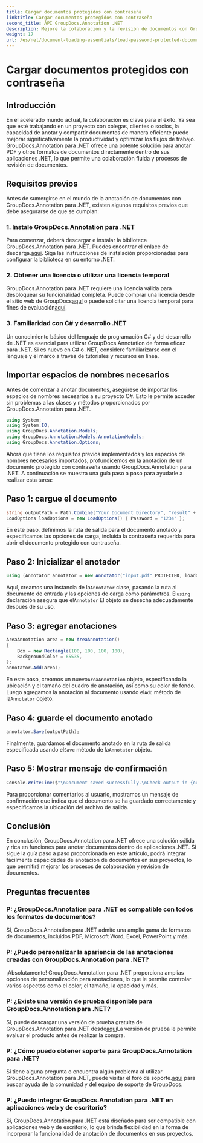 ```yaml
---
title: Cargar documentos protegidos con contraseña
linktitle: Cargar documentos protegidos con contraseña
second_title: API GroupDocs.Annotation .NET
description: Mejore la colaboración y la revisión de documentos con GroupDocs.Annotation para .NET. Anota PDF y más sin problemas en tus aplicaciones .NET.
weight: 17
url: /es/net/document-loading-essentials/load-password-protected-documents/
---
```


# Cargar documentos protegidos con contraseña

## Introducción
En el acelerado mundo actual, la colaboración es clave para el éxito. Ya sea que esté trabajando en un proyecto con colegas, clientes o socios, la capacidad de anotar y compartir documentos de manera eficiente puede mejorar significativamente la productividad y optimizar los flujos de trabajo. GroupDocs.Annotation para .NET ofrece una potente solución para anotar PDF y otros formatos de documentos directamente dentro de sus aplicaciones .NET, lo que permite una colaboración fluida y procesos de revisión de documentos.
## Requisitos previos
Antes de sumergirse en el mundo de la anotación de documentos con GroupDocs.Annotation para .NET, existen algunos requisitos previos que debe asegurarse de que se cumplan:
### 1. Instale GroupDocs.Annotation para .NET
 Para comenzar, deberá descargar e instalar la biblioteca GroupDocs.Annotation para .NET. Puedes encontrar el enlace de descarga.[aquí](https://releases.groupdocs.com/annotation/net/). Siga las instrucciones de instalación proporcionadas para configurar la biblioteca en su entorno .NET.
### 2. Obtener una licencia o utilizar una licencia temporal
 GroupDocs.Annotation para .NET requiere una licencia válida para desbloquear su funcionalidad completa. Puede comprar una licencia desde el sitio web de GroupDocs[aquí](https://purchase.groupdocs.com/buy) o puede solicitar una licencia temporal para fines de evaluación[aquí](https://purchase.groupdocs.com/temporary-license/).
### 3. Familiaridad con C# y desarrollo .NET
Un conocimiento básico del lenguaje de programación C# y del desarrollo de .NET es esencial para utilizar GroupDocs.Annotation de forma eficaz para .NET. Si es nuevo en C# o .NET, considere familiarizarse con el lenguaje y el marco a través de tutoriales y recursos en línea.

## Importar espacios de nombres necesarios
Antes de comenzar a anotar documentos, asegúrese de importar los espacios de nombres necesarios a su proyecto C#. Esto le permite acceder sin problemas a las clases y métodos proporcionados por GroupDocs.Annotation para .NET.
```csharp
using System;
using System.IO;
using GroupDocs.Annotation.Models;
using GroupDocs.Annotation.Models.AnnotationModels;
using GroupDocs.Annotation.Options;
```

Ahora que tiene los requisitos previos implementados y los espacios de nombres necesarios importados, profundicemos en la anotación de un documento protegido con contraseña usando GroupDocs.Annotation para .NET. A continuación se muestra una guía paso a paso para ayudarle a realizar esta tarea:
## Paso 1: cargue el documento
```csharp
string outputPath = Path.Combine("Your Document Directory", "result" + Path.GetExtension("input.pdf"));
LoadOptions loadOptions = new LoadOptions() { Password = "1234" };
```
En este paso, definimos la ruta de salida para el documento anotado y especificamos las opciones de carga, incluida la contraseña requerida para abrir el documento protegido con contraseña.
## Paso 2: Inicializar el anotador
```csharp
using (Annotator annotator = new Annotator("input.pdf"_PROTECTED, loadOptions))
```
 Aquí, creamos una instancia de la`Annotator` clase, pasando la ruta al documento de entrada y las opciones de carga como parámetros. El`using` declaración asegura que el`Annotator` El objeto se desecha adecuadamente después de su uso.
## Paso 3: agregar anotaciones
```csharp
AreaAnnotation area = new AreaAnnotation()
{
    Box = new Rectangle(100, 100, 100, 100),
    BackgroundColor = 65535,
};
annotator.Add(area);
```
 En este paso, creamos un nuevo`AreaAnnotation` objeto, especificando la ubicación y el tamaño del cuadro de anotación, así como su color de fondo. Luego agregamos la anotación al documento usando el`Add` método de la`Annotator` objeto.
## Paso 4: guarde el documento anotado
```csharp
annotator.Save(outputPath);
```
 Finalmente, guardamos el documento anotado en la ruta de salida especificada usando el`Save` método de la`Annotator` objeto.
## Paso 5: Mostrar mensaje de confirmación
```csharp
Console.WriteLine($"\nDocument saved successfully.\nCheck output in {outputPath}.");
```
Para proporcionar comentarios al usuario, mostramos un mensaje de confirmación que indica que el documento se ha guardado correctamente y especificamos la ubicación del archivo de salida.

## Conclusión
En conclusión, GroupDocs.Annotation para .NET ofrece una solución sólida y rica en funciones para anotar documentos dentro de aplicaciones .NET. Si sigue la guía paso a paso proporcionada en este artículo, podrá integrar fácilmente capacidades de anotación de documentos en sus proyectos, lo que permitirá mejorar los procesos de colaboración y revisión de documentos.
## Preguntas frecuentes
### P: ¿GroupDocs.Annotation para .NET es compatible con todos los formatos de documentos?
Sí, GroupDocs.Annotation para .NET admite una amplia gama de formatos de documentos, incluidos PDF, Microsoft Word, Excel, PowerPoint y más.
### P: ¿Puedo personalizar la apariencia de las anotaciones creadas con GroupDocs.Annotation para .NET?
¡Absolutamente! GroupDocs.Annotation para .NET proporciona amplias opciones de personalización para anotaciones, lo que le permite controlar varios aspectos como el color, el tamaño, la opacidad y más.
### P: ¿Existe una versión de prueba disponible para GroupDocs.Annotation para .NET?
 Sí, puede descargar una versión de prueba gratuita de GroupDocs.Annotation para .NET desde[aquí](https://releases.groupdocs.com/)La versión de prueba le permite evaluar el producto antes de realizar la compra.
### P: ¿Cómo puedo obtener soporte para GroupDocs.Annotation para .NET?
 Si tiene alguna pregunta o encuentra algún problema al utilizar GroupDocs.Annotation para .NET, puede visitar el foro de soporte.[aquí](https://forum.groupdocs.com/c/annotation/10) para buscar ayuda de la comunidad y del equipo de soporte de GroupDocs.
### P: ¿Puedo integrar GroupDocs.Annotation para .NET en aplicaciones web y de escritorio?
Sí, GroupDocs.Annotation para .NET está diseñado para ser compatible con aplicaciones web y de escritorio, lo que brinda flexibilidad en la forma de incorporar la funcionalidad de anotación de documentos en sus proyectos.